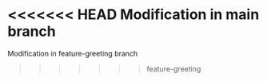<<<<<<< HEAD
 Modification in main branch 
=======
 Modification in feature-greeting branch
>>>>>>> feature-greeting
